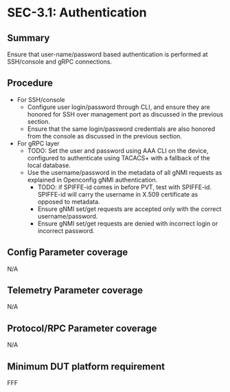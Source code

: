 # SEC-3.1: Authentication

## Summary

Ensure that user-name/password based authentication is performed at SSH/console
and gRPC connections.

## Procedure

*   For SSH/console
    *   Configure user login/password through CLI, and ensure they are honored
        for SSH over management port as discussed in the previous section.
    *   Ensure that the same login/password credentials are also honored from
        the console as discussed in the previous section.
*   For gRPC layer
    *   TODO: Set the user and password using AAA CLI on the device, configured to
        authenticate using TACACS+ with a fallback of the local database.
    *   Use the username/password in the metadata of all gNMI requests as
        explained in Openconfig gNMI authentication.
        *   TODO: if SPIFFE-id comes in before PVT, test with SPIFFE-id.
            SPIFFE-id will carry the username in X.509 certificate as opposed to
            metadata.
        *   Ensure gNMI set/get requests are accepted only with the correct
            username/password.
        *   Ensure gNMI set/get requests are denied with incorrect login or
            incorrect password.

## Config Parameter coverage

N/A

## Telemetry Parameter coverage

N/A

## Protocol/RPC Parameter coverage

N/A

## Minimum DUT platform requirement

FFF
